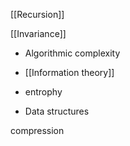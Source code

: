 [[Recursion]]


[[Invariance]]


- Algorithmic complexity


- [[Information theory]]


- entrophy


- Data structures

compression